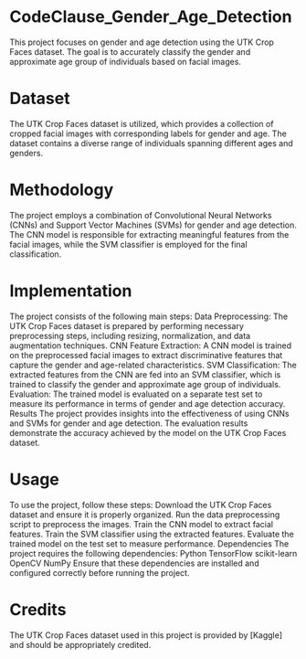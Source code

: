 # CodeClause_Gender_Age_Detection
This project focuses on gender and age detection using the UTK Crop Faces dataset. The goal is to accurately classify the gender and approximate age group of individuals based on facial images.

# Dataset
The UTK Crop Faces dataset is utilized, which provides a collection of cropped facial images with corresponding labels for gender and age. The dataset contains a diverse range of individuals spanning different ages and genders.

# Methodology
The project employs a combination of Convolutional Neural Networks (CNNs) and Support Vector Machines (SVMs) for gender and age detection. The CNN model is responsible for extracting meaningful features from the facial images, while the SVM classifier is employed for the final classification.

# Implementation
The project consists of the following main steps:
Data Preprocessing: The UTK Crop Faces dataset is prepared by performing necessary preprocessing steps, including resizing, normalization, and data augmentation techniques.
CNN Feature Extraction: A CNN model is trained on the preprocessed facial images to extract discriminative features that capture the gender and age-related characteristics.
SVM Classification: The extracted features from the CNN are fed into an SVM classifier, which is trained to classify the gender and approximate age group of individuals.
Evaluation: The trained model is evaluated on a separate test set to measure its performance in terms of gender and age detection accuracy.
Results
The project provides insights into the effectiveness of using CNNs and SVMs for gender and age detection. The evaluation results demonstrate the accuracy achieved by the model on the UTK Crop Faces dataset.

# Usage
To use the project, follow these steps:
Download the UTK Crop Faces dataset and ensure it is properly organized.
Run the data preprocessing script to preprocess the images.
Train the CNN model to extract facial features.
Train the SVM classifier using the extracted features.
Evaluate the trained model on the test set to measure performance.
Dependencies
The project requires the following dependencies:
Python 
TensorFlow 
scikit-learn 
OpenCV 
NumPy 
Ensure that these dependencies are installed and configured correctly before running the project.

# Credits
The UTK Crop Faces dataset used in this project is provided by [Kaggle] and should be appropriately credited.
